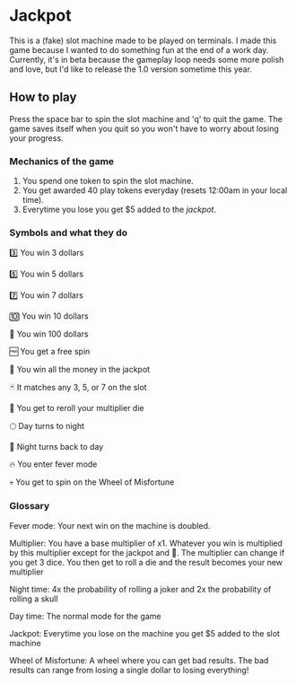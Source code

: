 # Jackpot

This is a (fake) slot machine made to be played on terminals. I made this game because I wanted to do something fun
at the end of a work day. Currently, it's in beta because the gameplay loop needs some more polish and love, but I'd like
to release the 1.0 version sometime this year.

## How to play

Press the space bar to spin the slot machine and 'q' to quit the game. The game saves itself when you quit so you won't
have to worry about losing your progress.

### Mechanics of the game

1. You spend one token to spin the slot machine.
2. You get awarded 40 play tokens everyday (resets 12:00am in your local time).
3. Everytime you lose you get $5 added to the *jackpot*.

### Symbols and what they do

3️⃣  You win 3 dollars

5️⃣  You win 5 dollars

7️⃣  You win 7 dollars

🔟 You win 10 dollars

💯 You win 100 dollars

🆓 You get a free spin

🍯 You win all the money in the jackpot

🃏 It matches any 3, 5, or 7 on the slot

🎲 You get to reroll your multiplier die

🌕 Day turns to night

🌅 Night turns back to day

🔥 You enter fever mode

💀 You get to spin on the Wheel of Misfortune

### Glossary

Fever mode: Your next win on the machine is doubled.

Multiplier: You have a base multiplier of x1. Whatever you win is multiplied by this multiplier except for the jackpot and 💯. The multiplier can change if you get 3 dice. You then get to roll a die and the result becomes your new multiplier

Night time: 4x the probability of rolling a joker and 2x the probability of rolling a skull

Day time: The normal mode for the game

Jackpot: Everytime you lose on the machine you get $5 added to the slot machine

Wheel of Misfortune: A wheel where you can get bad results. The bad results can range from losing a single dollar to losing everything!
